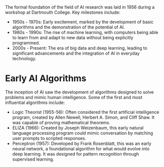 The formal foundation of the field of AI research was laid in 1956 during a workshop at Dartmouth College. Key milestones include:

-   1950s - 1970s: Early excitement, marked by the development of basic algorithms and the demonstration of the potential of AI.
-   1980s - 1990s: The rise of machine learning, with computers being able to learn from and adapt to new data without being explicitly programmed.
-   2000s - Present: The era of big data and deep learning, leading to significant advancements and the integration of AI in everyday technology.

# Early AI Algorithms

The inception of AI saw the development of algorithms designed to solve problems and mimic human intelligence. Some of the first and most influential algorithms include:

-   Logic Theorist (1955-56): Often considered the first artificial intelligence program, created by Allen Newell, Herbert A. Simon, and Cliff Shaw. It was capable of proving mathematical theorems.
-   ELIZA (1966): Created by Joseph Weizenbaum, this early natural language processing program could mimic conversation by matching user prompts to scripted responses.
-   Perceptron (1957): Developed by Frank Rosenblatt, this was an early neural network, a foundational algorithm for what would evolve into deep learning. It was designed for pattern recognition through supervised learning.
